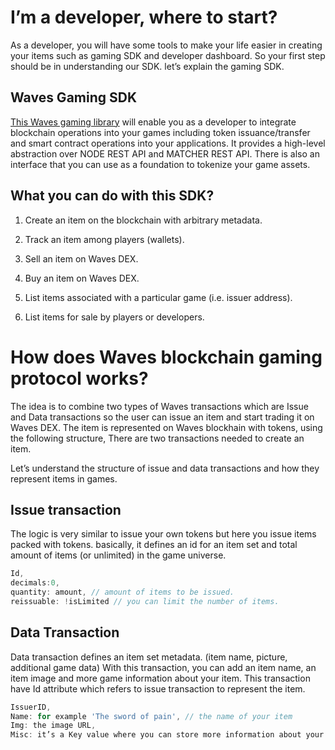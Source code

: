 # I’m a developer, where to start?

As a developer, you will have some tools to make your life easier in creating your items such as gaming SDK and developer dashboard. So your first step should be in understanding our SDK. let’s explain the gaming SDK.

## Waves Gaming SDK

[This Waves gaming library](https://www.npmjs.com/package/@waves/waves-games) will enable you as a developer to integrate blockchain operations into your games including token issuance/transfer and smart contract operations into your applications. It provides a high-level abstraction over NODE REST API and MATCHER REST API. There is also an interface that you can use as a foundation to tokenize your game assets.

## What you can do with this SDK?

1. Create an item on the blockchain with arbitrary metadata.

2. Track an item among players \(wallets\).

3. Sell an item on Waves DEX.

4. Buy an item on Waves DEX.

5. List items associated with a particular game \(i.e. issuer address\).

6. List items for sale by players or developers.

# How does Waves blockchain gaming protocol works?

The idea is to combine two types of Waves transactions which are Issue and Data transactions so the user can issue an item and start trading it on Waves DEX. The item is represented on Waves blockhain with tokens, using the following structure, There are two transactions needed to create an item.

Let’s understand the structure of issue and data transactions and how they represent items in games.

## Issue transaction

The logic is very similar to issue your own tokens but here you issue items packed with tokens. basically, it defines an id for an item set and total amount of items \(or unlimited\) in the game universe.

```js
Id,
decimals:0,
quantity: amount, // amount of items to be issued.
reissuable: !isLimited // you can limit the number of items.
```

## Data Transaction

Data transaction defines an item set metadata. \(item name, picture, additional game data\) With this transaction, you can add an item name, an item image and more game information about your item. This transaction have Id attribute which refers to issue transaction to represent the item.

```js
IssuerID,
Name: for example 'The sword of pain', // the name of your item
Img: the image URL,
Misc: it’s a Key value where you can store more information about your item such as power and health.
```



